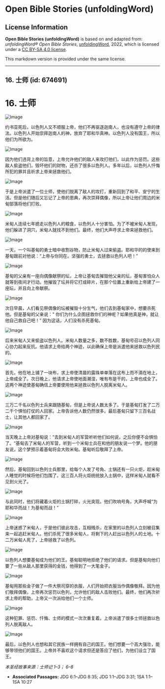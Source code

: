 # Open Bible Stories (unfoldingWord)

## License Information

**Open Bible Stories (unfoldingWord)** is based on and adapted from: _unfoldingWord® Open Bible Stories_, [unfoldingWord](https://unfoldingword.org/utw), 2022, which is licensed under a [CC BY-SA 4.0 license](https://creativecommons.org/licenses/by-sa/4.0/legalcode.en).

This markdown version is provided under the same license.



--------------------------------

## 16. 士师 (id: 674691)

16\. 士师
=======

![Image](https://cdn.door43.org/obs/jpg/360px/obs-en-16-01.jpg?direct&)

约书亚死后，以色列人又不顺服上帝，他们不再驱逐迦南人，也没有遵守上帝的律法。以色列人开始崇拜迦南人的神，放弃了耶和华真神。以色列人没有国王，所以他们为所欲为。

![Image](https://cdn.door43.org/obs/jpg/360px/obs-en-16-02.jpg?direct&)

因为他们违背上帝的旨意，上帝允许他们的敌人来攻打他们，以此作为惩罚。这些敌人偷盗他们，毁坏他们的财物，还杀了很多以色列人。多年以后，以色列人忏悔所犯的罪并且祈求上帝来拯救他们。

![Image](https://cdn.door43.org/obs/jpg/360px/obs-en-16-03.jpg?direct&)

于是上帝派遣了一位士师，使他们脱离了敌人的攻打，重新回到了和平、安宁的生活。但是他们随后又忘记了上帝的恩典，再次崇拜偶像，所以上帝让他们周边的米甸部落将他们打败。

![Image](https://cdn.door43.org/obs/jpg/360px/obs-en-16-04.jpg?direct&)

米甸人连续七年掳走以色列人的粮食，以色列人十分害怕。为了不被米甸人发现，他们躲进了洞穴，米甸人就找不到他们。最终，他们大声呼求上帝来拯救他们。

![Image](https://cdn.door43.org/obs/jpg/360px/obs-en-16-05.jpg?direct&)

一天，一个叫基甸的勇士暗中收割谷物，防止米甸人过来偷盗。耶和华的的使来到基甸跟前对他说：“上帝与你同在。坚强的勇士，去拯救以色列人吧！"

![Image](https://cdn.door43.org/obs/jpg/360px/obs-en-16-06.jpg?direct&)

基甸的父亲有一座向偶像献祭的坛，上帝让基甸去摧毁他父亲的坛，基甸害怕众人就等到夜间才行动。他摧毁了坛并将它打成碎片，在那个位置上重新给上帝建了一座坛，并且向上帝献祭。

![Image](https://cdn.door43.org/obs/jpg/360px/obs-en-16-07.jpg?direct&)

次日早晨，人们看见祭偶像的坛被摧毁十分生气，他们去到基甸家中，想要杀死他。但是基甸的父亲说：" 你们为什么企图拯救你们的神呢？如果他真是神，就让他自己救自己吧！” 因为这话，人们没有杀死基甸。

![Image](https://cdn.door43.org/obs/jpg/360px/obs-en-16-08.jpg?direct&)

后来米甸人又来偷盗以色列人。米甸人数量之多，数不胜数，基甸号召以色列人同心协力起来反抗。他请求上帝给两个神迹，以此确保上帝是派遣他来拯救以色列民的。

![Image](https://cdn.door43.org/obs/jpg/360px/obs-en-16-09.jpg?direct&)

首先，他在地上铺了一块布，求上帝使清晨的露珠单单落在这布上而不滴在地上，上帝成全了。次日晚上，他请求上帝使地面潮湿，唯有布是干的，上帝也成全了。这两个神迹使基甸确信上帝要使用他来拯救以色列人脱离米甸人。

![Image](https://cdn.door43.org/obs/jpg/360px/obs-en-16-10.jpg?direct&)

三万二千名以色列士兵来跟随基甸，但是上帝说人数太多了。于是基甸打发了二万二千个惧怕打仗的人回家。上帝告诉他人数仍然很多。最后基甸只留下三百名战士，让其他人都回家了。

![Image](https://cdn.door43.org/obs/jpg/360px/obs-en-16-11.jpg?direct&)

当天晚上上帝对基甸说：”去到米甸人的军营听听他们如何说，之后你便不会惧怕了。“基甸去了米甸人的军营，听到一个米甸士兵在和他的朋友说一个梦。他的朋友说，这个梦预示着基甸将会大败米甸。基甸听后敬拜了上帝。

![Image](https://cdn.door43.org/obs/jpg/360px/obs-en-16-12.jpg?direct&)

然后，基甸回到以色列士兵那里，给每个人发了号角、土锅还有一只火炬，趁米甸人睡觉的时候将他们包围了。这三百人将火炬统统放入土锅中，这样米甸人就看不见到火光了。

![Image](https://cdn.door43.org/obs/jpg/360px/obs-en-16-13.jpg?direct&)

与此同时，他们将藏着火炬的土锅打碎，火光突现。他们吹响号角，大声呼喊“为耶和华而战！为基甸而战！”

![Image](https://cdn.door43.org/obs/jpg/360px/obs-en-16-14.jpg?direct&)

上帝迷惑了米甸人，于是他们彼此攻击，互相残杀，在家里的以色列人立刻被召集来一起追赶米甸人。他们杀死了很多米甸人，将剩下的人赶出以色列人的土地。十二万米甸人死了，上帝拯救了以色列。

![Image](https://cdn.door43.org/obs/jpg/360px/obs-en-16-15.jpg?direct&)

以色列人想要基甸成为他们的王。基甸聪明地拒绝了他们的请求。但是基甸向他们要了一些从敌人那里获得的金钱，他得到了一大笔金子。

![Image](https://cdn.door43.org/obs/jpg/360px/obs-en-16-16.jpg?direct&)

基甸用那些金子做了一件大祭司穿的衣服，人们开始把衣服当作偶像敬拜。因为他们敬拜偶像，上帝再次惩罚以色列，允许他们的敌人击败他们。最终，他们再次祈求上帝的帮助，上帝又一次派给他们一个士师。

![Image](https://cdn.door43.org/obs/jpg/360px/obs-en-16-17.jpg?direct&)

这种犯罪、惩罚、忏悔、士师的模式一次次重复着。上帝派遣了很多士师拯救以色列人脱离敌人。

![Image](https://cdn.door43.org/obs/jpg/360px/obs-en-16-18.jpg?direct&)

最后，以色列人也想和其它民族一样拥有自己的国王。他们想要一个高大强壮，能够带领他们的国王。上帝并不喜欢这个请求但还是答应了他们，为他们设立了国王。

*本圣经故事来源：士师记 1–3； 6–8*

* **Associated Passages:** JDG 6:1–JDG 8:35; JDG 1:1–JDG 3:31; 1SA 1:1–1SA 10:27

